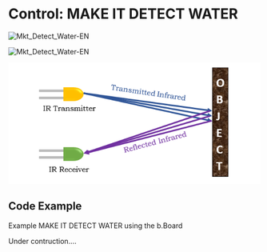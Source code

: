 # Control:  MAKE IT DETECT WATER

![Mkt_Detect_Water-EN](https://github.com/Brilliant-Labs/bboard-tutorials-cards/blob/master/6_Control/Control8/Mkt_Detect_Water-EN.png?raw=true "Mkt_Detect_Water-EN")

![Mkt_Detect_Water-EN](https://github.com/Brilliant-Labs/bboard-tutorials-v3/blob/master/bboard-tutorials-cards/6_Control/Control8/Mkt_Detect_Water-EN.png?raw=true "Mkt_Detect_Water-EN")

![Magic](https://github.com/Brilliant-Labs/bboard-tutorials-v3/blob/master/ir-distance/IRpic.png?raw=true "A magician's assistant")

## Code Example

Example MAKE IT DETECT WATER using the b.Board

Under contruction....